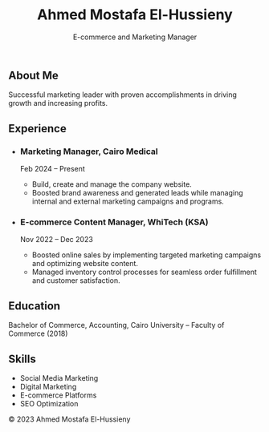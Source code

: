 <body>
  <header>
    <h1>Ahmed Mostafa El-Hussieny</h1>
    <p>E-commerce and Marketing Manager</p>
  </header>
  <section id="about">
    <h2>About Me</h2>
    <p>Successful marketing leader with proven accomplishments in driving growth and increasing profits.</p>
  </section>
  <section id="experience">
    <h2>Experience</h2>
    <ul>
      <li>
        <h3>Marketing Manager, Cairo Medical</h3>
        <p>Feb 2024 – Present</p>
        <ul>
          <li>Build, create and manage the company website.</li>
          <li>Boosted brand awareness and generated leads while managing internal and external marketing campaigns and programs.</li>
        </ul>
      </li>
      <li>
        <h3>E-commerce Content Manager, WhiTech (KSA)</h3>
        <p>Nov 2022 – Dec 2023</p>
        <ul>
          <li>Boosted online sales by implementing targeted marketing campaigns and optimizing website content.</li>
          <li>Managed inventory control processes for seamless order fulfillment and customer satisfaction.</li>
        </ul>
      </li>
    </ul>
  </section>
  <section id="education">
    <h2>Education</h2>
    <p>Bachelor of Commerce, Accounting, Cairo University – Faculty of Commerce (2018)</p>
  </section>
  <section id="skills">
    <h2>Skills</h2>
    <ul>
      <li>Social Media Marketing</li>
      <li>Digital Marketing</li>
      <li>E-commerce Platforms</li>
      <li>SEO Optimization</li>
    </ul>
  </section>
  <footer>
    <p>&copy; 2023 Ahmed Mostafa El-Hussieny</p>
  </footer>
</body>
</html>
